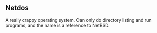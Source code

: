 ## Netdos
A really crappy operating system. Can only do directory listing and run programs, and the name is a reference to NetBSD.
